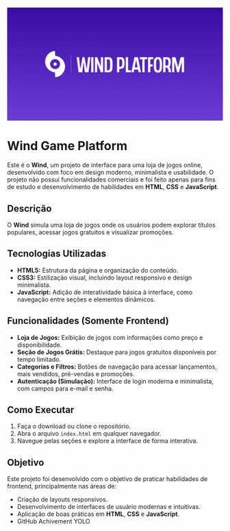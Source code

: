 ![alt text](/assets/preview.jpg)

# Wind Game Platform

Este é o **Wind**, um projeto de interface para uma loja de jogos online, desenvolvido com foco em design moderno, minimalista e usabilidade. O projeto não possui funcionalidades comerciais e foi feito apenas para fins de estudo e desenvolvimento de habilidades em **HTML**, **CSS** e **JavaScript**.

## Descrição

O **Wind** simula uma loja de jogos onde os usuários podem explorar títulos populares, acessar jogos gratuitos e visualizar promoções.

## Tecnologias Utilizadas

- **HTML5:** Estrutura da página e organização do conteúdo.
- **CSS3:** Estilização visual, incluindo layout responsivo e design minimalista.
- **JavaScript:** Adição de interatividade básica à interface, como navegação entre seções e elementos dinâmicos.

## Funcionalidades (Somente Frontend)

- **Loja de Jogos:** Exibição de jogos com informações como preço e disponibilidade.
- **Seção de Jogos Grátis:** Destaque para jogos gratuitos disponíveis por tempo limitado.
- **Categorias e Filtros:** Botões de navegação para acessar lançamentos, mais vendidos, pré-vendas e promoções.
- **Autenticação (Simulação):** Interface de login moderna e minimalista, com campos para e-mail e senha.

## Como Executar

1. Faça o download ou clone o repositório.
2. Abra o arquivo `index.html` em qualquer navegador.
3. Navegue pelas seções e explore a interface de forma interativa.

## Objetivo

Este projeto foi desenvolvido com o objetivo de praticar habilidades de frontend, principalmente nas áreas de:

- Criação de layouts responsivos.
- Desenvolvimento de interfaces de usuário modernas e intuitivas.
- Aplicação de boas práticas em **HTML**, **CSS** e **JavaScript**.
- GitHub Achivement YOLO
